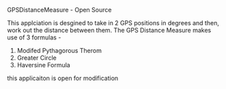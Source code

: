 GPSDistanceMeasure - Open Source

This applciation is desgined to take in 2 GPS positions in degrees and then, work out the distance between them. The GPS Distance Measure makes use of 3 formulas - 

1. Modifed Pythagorous Therom
2. Greater Circle
3. Haversine Formula

this applicaiton is open for modification
